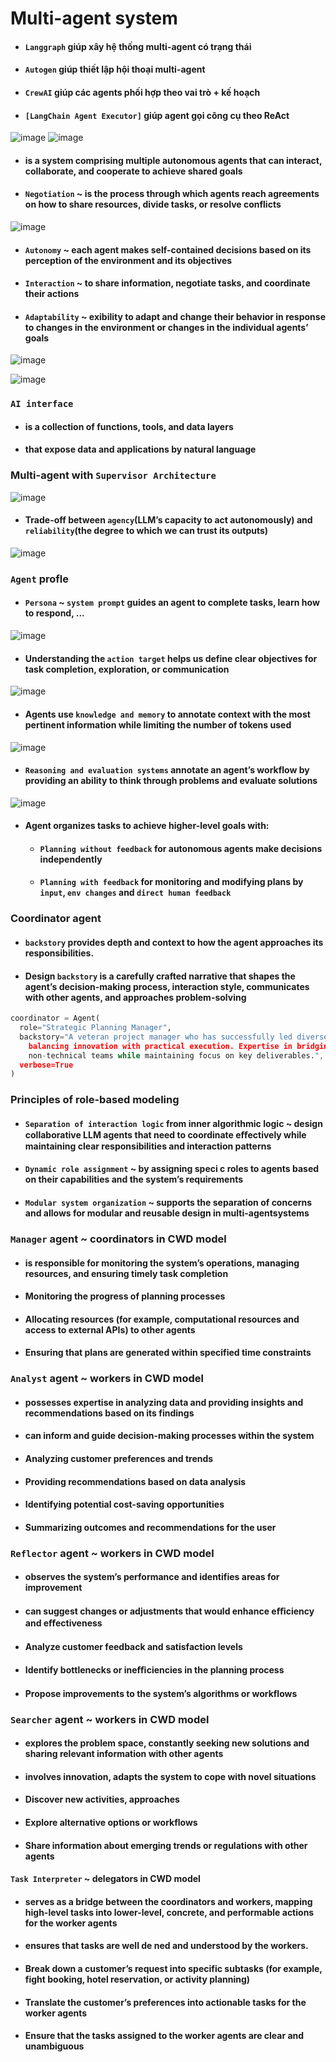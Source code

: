 # Multi-agent system
- #### `Langgraph` giúp xây hệ thống multi-agent có trạng thái
- #### `Autogen` giúp thiết lập hội thoại multi-agent
- #### `CrewAI` giúp các agents phối hợp theo vai trò + kế hoạch
- #### `[LangChain Agent Executor]` giúp agent gọi công cụ theo ReAct

![image](https://github.com/user-attachments/assets/6b46e565-4f19-491f-a558-7414d7d3587c)
![image](https://github.com/user-attachments/assets/5334855d-e64f-409a-84e3-6c999eece565)

- #### is a system comprising multiple autonomous agents that can interact, collaborate, and cooperate to achieve shared goals
- #### `Negotiation` ~ is the process through which agents reach agreements on how to share resources, divide tasks, or resolve conflicts
![image](https://github.com/user-attachments/assets/e38ed039-fac9-4d2c-8ccb-33b0e129e769)

- #### `Autonomy` ~ each agent makes self-contained decisions based on its perception of the environment and its objectives
- #### `Interaction` ~ to share information, negotiate tasks, and coordinate their actions
- #### `Adaptability` ~ exibility to adapt and change their behavior in response to changes in the environment or changes in the individual agents’ goals

![image](https://github.com/user-attachments/assets/878496c8-b4d1-4f67-8164-aa6b72232364)

![image](https://github.com/user-attachments/assets/22ce686d-5d5b-4a21-8d5f-16b76932f9ec)

### `AI interface`
- #### is a collection of functions, tools, and data layers
- #### that expose data and applications by natural language

### Multi-agent with `Supervisor Architecture`
![image](https://github.com/user-attachments/assets/5f329178-d018-4a4d-99b0-89607b3541d5)
- #### Trade-off between `agency`(LLM’s capacity to act autonomously) and `reliability`(the degree to which we can trust its outputs)

![image](https://github.com/user-attachments/assets/4efe1670-afab-4a11-b43c-c09afbd72728)
### `Agent` profle
- #### `Persona` ~ `system prompt` guides an agent to complete tasks, learn how to respond, ...
![image](https://github.com/user-attachments/assets/0f21b869-779f-4c90-8874-567ab4fb5deb)
- #### Understanding the `action target` helps us define clear objectives for task completion, exploration, or communication
![image](https://github.com/user-attachments/assets/32a2af1b-c6cd-4fab-9702-2d5f6ba80111)
- #### Agents use `knowledge and memory` to annotate context with the most pertinent information while limiting the number of tokens used
![image](https://github.com/user-attachments/assets/f3ea22ef-ff2b-40c7-b06e-ae34659bea21)
- #### `Reasoning and evaluation systems` annotate an agent’s workflow by providing an ability to think through problems and evaluate solutions
![image](https://github.com/user-attachments/assets/8b73d735-f96a-475a-a2d0-4319d171d00b)
- #### Agent organizes tasks to achieve higher-level goals with:
  - #### `Planning without feedback` for autonomous agents make decisions independently
  - #### `Planning with feedback` for monitoring and modifying plans by `input`, `env changes` and `direct human feedback`

### Coordinator agent
- #### `backstory` provides depth and context to how the agent approaches its responsibilities.
- #### Design `backstory` is a carefully crafted narrative that shapes the agent’s decision-making process, interaction style, communicates with other agents, and approaches problem-solving
```python
coordinator = Agent(
  role="Strategic Planning Manager",
  backstory="A veteran project manager who has successfully led diverse teams in Silicon Valley startups, known for
    balancing innovation with practical execution. Expertise in bridging communication gaps between technical and
    non-technical teams while maintaining focus on key deliverables.",
  verbose=True
)
```

### Principles of role-based modeling
- #### `Separation of interaction logic` from inner algorithmic logic ~ design collaborative LLM agents that need to coordinate eﬀectively while maintaining clear responsibilities and interaction patterns
- #### `Dynamic role assignment` ~ by assigning speci c roles to agents based on their capabilities and the system’s requirements
- #### `Modular system organization` ~ supports the separation of concerns and allows for modular and reusable design in multi-agentsystems

### `Manager` agent ~ coordinators in CWD model
- #### is responsible for monitoring the system’s operations, managing resources, and ensuring timely task completion
- #### Monitoring the progress of planning processes
- #### Allocating resources (for example, computational resources and access to external APIs) to other agents
- #### Ensuring that plans are generated within specified time constraints

### `Analyst` agent ~ workers in CWD model
- #### possesses expertise in analyzing data and providing insights and recommendations based on its findings
- #### can inform and guide decision-making processes within the system
- #### Analyzing customer preferences and trends
- #### Providing recommendations based on data analysis
- #### Identifying potential cost-saving opportunities
- #### Summarizing outcomes and recommendations for the user

### `Reflector` agent ~ workers in CWD model
- #### observes the system’s performance and identifies areas for improvement
- #### can suggest changes or adjustments that would enhance eﬃciency and eﬀectiveness
- #### Analyze customer feedback and satisfaction levels
- #### Identify bottlenecks or ineﬃciencies in the planning process
- #### Propose improvements to the system’s algorithms or workflows

### `Searcher` agent ~ workers in CWD model
- #### explores the problem space, constantly seeking new solutions and sharing relevant information with other agents
- #### involves innovation, adapts the system to cope with novel situations
- #### Discover new activities, approaches
- #### Explore alternative options or workflows
- #### Share information about emerging trends or regulations with other agents

#### `Task Interpreter` ~ delegators in CWD model
- #### serves as a bridge between the coordinators and workers, mapping high-level tasks into lower-level, concrete, and performable actions for the worker agents
- #### ensures that tasks are well de ned and understood by the workers.
- #### Break down a customer’s request into specific subtasks (for example, fight booking, hotel reservation, or activity planning)
- #### Translate the customer’s preferences into actionable tasks for the worker agents
- #### Ensure that the tasks assigned to the worker agents are clear and unambiguous



